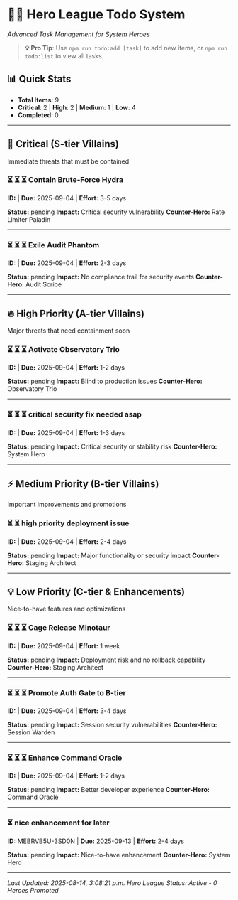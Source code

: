 # 🦸‍♂️ Hero League Todo System
*Advanced Task Management for System Heroes*

> **💡 Pro Tip**: Use `npm run todo:add [task]` to add new items, or `npm run todo:list` to view all tasks.

## 📊 Quick Stats

- **Total Items**: 9
- **Critical**: 2 | **High**: 2 | **Medium**: 1 | **Low**: 4
- **Completed**: 0

---

## 🚨 Critical (S-tier Villains)
Immediate threats that must be contained

### ⏳ ⏳ ⏳ Contain Brute-Force Hydra
**ID:**  | **Due:** 2025-09-04 | **Effort:** 3-5 days

**Status:** pending
**Impact:** Critical security vulnerability
**Counter-Hero:** Rate Limiter Paladin

---

### ⏳ ⏳ ⏳ Exile Audit Phantom
**ID:**  | **Due:** 2025-09-04 | **Effort:** 2-3 days

**Status:** pending
**Impact:** No compliance trail for security events
**Counter-Hero:** Audit Scribe

---

## 🔥 High Priority (A-tier Villains)
Major threats that need containment soon

### ⏳ ⏳ ⏳ Activate Observatory Trio
**ID:**  | **Due:** 2025-09-04 | **Effort:** 1-2 days

**Status:** pending
**Impact:** Blind to production issues
**Counter-Hero:** Observatory Trio

---

### ⏳ ⏳ ⏳ critical security fix needed asap
**ID:**  | **Due:** 2025-09-04 | **Effort:** 1-3 days

**Status:** pending
**Impact:** Critical security or stability risk
**Counter-Hero:** System Hero

---

## ⚡ Medium Priority (B-tier Villains)
Important improvements and promotions

### ⏳ ⏳ high priority deployment issue
**ID:**  | **Due:** 2025-09-04 | **Effort:** 2-4 days

**Status:** pending
**Impact:** Major functionality or security impact
**Counter-Hero:** Staging Architect

---

## 💡 Low Priority (C-tier & Enhancements)
Nice-to-have features and optimizations

### ⏳ ⏳ ⏳ Cage Release Minotaur
**ID:**  | **Due:** 2025-09-04 | **Effort:** 1 week

**Status:** pending
**Impact:** Deployment risk and no rollback capability
**Counter-Hero:** Staging Architect

---

### ⏳ ⏳ ⏳ Promote Auth Gate to B-tier
**ID:**  | **Due:** 2025-09-04 | **Effort:** 3-4 days

**Status:** pending
**Impact:** Session security vulnerabilities
**Counter-Hero:** Session Warden

---

### ⏳ ⏳ ⏳ Enhance Command Oracle
**ID:**  | **Due:** 2025-09-04 | **Effort:** 1-2 days

**Status:** pending
**Impact:** Better developer experience
**Counter-Hero:** Command Oracle

---

### ⏳ nice enhancement for later
**ID:** MEBRVB5U-3SD0N | **Due:** 2025-09-13 | **Effort:** 2-4 days

**Status:** pending
**Impact:** Nice-to-have enhancement
**Counter-Hero:** System Hero

---

*Last Updated: 2025-08-14, 3:08:21 p.m.*
*Hero League Status: Active - 0 Heroes Promoted*
